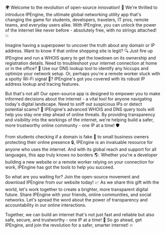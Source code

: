 🌍 Welcome to the revolution of open-source innovation! 🚀 We're thrilled to introduce IPEngine, the ultimate global networking utility app that's changing the game for students, developers, travelers, IT pros, remote teams, and everyday users alike. With IPEngine, you can unlock the power of the internet like never before - absolutely free, with no strings attached! 💥

Imagine having a superpower to uncover the truth about any domain or IP address. Want to know if that online shopping site is legit? 🔍 Just fire up IPEngine and run a WHOIS query to get the lowdown on its ownership and registration details. Need to troubleshoot your internet connection at home or in the office? 🔧 Use our DNS lookup tool to identify any hiccups and optimize your network setup. Or, perhaps you're a remote worker stuck with a spotty Wi-Fi signal 📱? IPEngine's got you covered with its robust IP address lookup and tracing features.

But that's not all! Our open-source app is designed to empower you to make informed decisions about the internet - a vital tool for anyone navigating today's digital landscape. Need to sniff out suspicious IPs or detect potential scams? 🔎 IPEngine's advanced WHOIS and DNS query tools will help you stay one step ahead of online threats. By providing transparency and visibility into the workings of the internet, we're helping build a safer, more trustworthy online community - one IP at a time! 🛡️

From students checking if a domain is fake 💸 to small business owners protecting their online presence 🔒, IPEngine is an invaluable resource for anyone who uses the internet. And with its global reach and support for all languages, this app truly knows no borders 🌎. Whether you're a developer building a new website or a remote worker relying on your connection for work, IPEngine has got the tools to help you succeed.

So what are you waiting for? Join the open-source movement and download IPEngine from our website today! 📈 As we share this gift with the world, let's work together to create a brighter, more transparent digital future. Share IPEngine with your friends, online communities, and social networks. Let's spread the word about the power of transparency and accountability in our online interactions.

Together, we can build an internet that's not just fast and reliable but also safe, secure, and trustworthy - one IP at a time! 🚀 So go ahead, get IPEngine, and join the revolution for a safer, smarter internet! 🔥